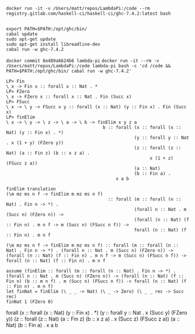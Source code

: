 `docker run -it -v /Users/matt/repos/LambdaPi:/code --rm registry.gitlab.com/haskell-ci/haskell-ci/ghc-7.4.2:latest bash`

```cd /code

export PATH=$PATH:/opt/ghc/bin/
cabal update
sudo apt-get update
sudo apt-get install libreadline-dev
cabal run -w ghc-7.4.2
```

`docker commit 8e489a6624b6 lambda-pi`
`docker run -it --rm -v /Users/matt/repos/LambdaPi:/code lambda-pi bash -c 'cd /code && PATH=$PATH:/opt/ghc/bin/ cabal run -w ghc-7.4.2'`

```
LP> Fin
\ x -> Fin x :: forall x :: Nat . *
LP> FZero
\ x -> FZero x :: forall x :: Nat . Fin (Succ x)
LP> FSucc
\ x -> \ y -> FSucc x y :: forall (x :: Nat) (y :: Fin x) . Fin (Succ x)
LP> finElim
\ x -> \ y -> \ z -> \ a -> \ b -> finElim x y z a
                                     b :: forall (x :: forall (x :: Nat) (y :: Fin x) . *)
                                                 (y :: forall y :: Nat . x (1 + y) (FZero y))
                                                 (z :: forall (z :: Nat) (a :: Fin z) (b :: x z a) .
                                                       x (1 + z) (FSucc z a))
                                                 (a :: Nat)
                                                 (b :: Fin a) .
                                          x a b

finElim translation 
(\m mz ms n f -> finElim m mz ms n f)
                                       :: forall (m :: forall (n :: Nat) . Fin n -> *) . 
                                                 (forall n :: Nat . m (Succ n) (FZero n)) ->
                                                 (forall (n :: Nat) (f :: Fin n) . m n f -> m (Succ n) (FSucc n f)) ->
                                                 forall (n :: Nat) (f :: Fin n) . m n f

```

```
(\m mz ms n f -> finElim m mz ms n f) :: forall (m :: forall (n :: Nat) . Fin n -> *) . (forall n :: Nat . m (Succ n) (FZero n)) -> (forall (n :: Nat) (f :: Fin n) . m n f -> m (Succ n) (FSucc n f)) -> forall (n :: Nat) (f :: Fin n) . m n f
```

```
assume (finElim :: forall (m :: forall (n :: Nat) . Fin n -> *) . (forall n :: Nat . m (Succ n) (FZero n)) -> (forall (n :: Nat) (f :: Fin n) (b :: m n f) . m (Succ n) (FSucc n f)) -> forall (n :: Nat) (f :: Fin n) . m n f)
let finNat = finElim (\ _ _ -> Nat) (\ _ -> Zero) (\ _ _ rec -> Succ rec)
finNat 1 (FZero 0)
```



forall (x :: forall (x :: Nat) (y :: Fin x) . *) (y :: forall y :: Nat . x (Succ y) (FZero y)) (z :: forall (z :: Nat) (a :: Fin z) (b :: x z a) . x (Succ z) (FSucc z a)) (a :: Nat) (b :: Fin a) . x a b